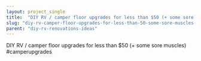 ```yaml
---
layout: project_single
title:  "DIY RV / camper floor upgrades for less than $50 (+ some sore muscles) #camperupgrades"
slug: "diy-rv-camper-floor-upgrades-for-less-than-50-some-sore-muscles-camperupgrades"
parent: "diy-rv-renovations-ideas"
---
```

DIY RV / camper floor upgrades for less than $50 (+ some sore muscles) #camperupgrades